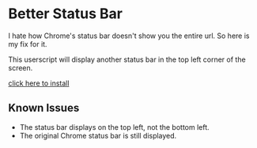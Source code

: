 # Better Status Bar

I hate how Chrome's status bar doesn't show you the entire url. So here is my
fix for it.

This userscript will display another status bar in the top left corner of the
screen.

[click here to install](http://github.com/jish/better-status-bar/raw/master/better_status_bar.user.js "Install Better Status Bar")

## Known Issues
- The status bar displays on the top left, not the bottom left.
- The original Chrome status bar is still displayed.
